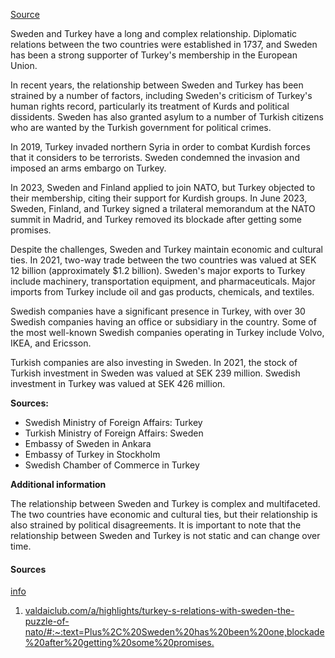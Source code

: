 
[Source](https://valdaiclub.com/a/highlights/turkey-s-relations-with-sweden-the-puzzle-of-nato/#:~:text=Plus%2C%20Sweden%20has%20been%20one,blockade%20after%20getting%20some%20promises.)

Sweden and Turkey have a long and complex relationship. Diplomatic relations between the two countries were established in 1737, and Sweden has been a strong supporter of Turkey's membership in the European Union.

In recent years, the relationship between Sweden and Turkey has been strained by a number of factors, including Sweden's criticism of Turkey's human rights record, particularly its treatment of Kurds and political dissidents. Sweden has also granted asylum to a number of Turkish citizens who are wanted by the Turkish government for political crimes.

In 2019, Turkey invaded northern Syria in order to combat Kurdish forces that it considers to be terrorists. Sweden condemned the invasion and imposed an arms embargo on Turkey.

In 2023, Sweden and Finland applied to join NATO, but Turkey objected to their membership, citing their support for Kurdish groups. In June 2023, Sweden, Finland, and Turkey signed a trilateral memorandum at the NATO summit in Madrid, and Turkey removed its blockade after getting some promises.

Despite the challenges, Sweden and Turkey maintain economic and cultural ties. In 2021, two-way trade between the two countries was valued at SEK 12 billion (approximately $1.2 billion). Sweden's major exports to Turkey include machinery, transportation equipment, and pharmaceuticals. Major imports from Turkey include oil and gas products, chemicals, and textiles.

Swedish companies have a significant presence in Turkey, with over 30 Swedish companies having an office or subsidiary in the country. Some of the most well-known Swedish companies operating in Turkey include Volvo, IKEA, and Ericsson.

Turkish companies are also investing in Sweden. In 2021, the stock of Turkish investment in Sweden was valued at SEK 239 million. Swedish investment in Turkey was valued at SEK 426 million.

**Sources:**

- Swedish Ministry of Foreign Affairs: Turkey
- Turkish Ministry of Foreign Affairs: Sweden
- Embassy of Sweden in Ankara
- Embassy of Turkey in Stockholm
- Swedish Chamber of Commerce in Turkey

**Additional information**

The relationship between Sweden and Turkey is complex and multifaceted. The two countries have economic and cultural ties, but their relationship is also strained by political disagreements. It is important to note that the relationship between Sweden and Turkey is not static and can change over time.

#### Sources

[info](https://bard.google.com/faq#citation)

1. [valdaiclub.com/a/highlights/turkey-s-relations-with-sweden-the-puzzle-of-nato/#:~:text=Plus%2C%20Sweden%20has%20been%20one,blockade%20after%20getting%20some%20promises.](https://valdaiclub.com/a/highlights/turkey-s-relations-with-sweden-the-puzzle-of-nato/#:~:text=Plus%2C%20Sweden%20has%20been%20one,blockade%20after%20getting%20some%20promises.)